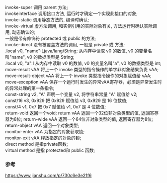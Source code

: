 invoke-super                                          调用 parent 方法;  
invokeinterface                                     调用接口方法, 运行时才确定一个实现此接口的对象;  
invoke-static                                          调用静态方法的, 编译时确认;  
invoke-virtual                                        虚方法调用, 和实例引用的实际对象有关, 方法运行时确认实际调用, 动态确认的;  
                                                               一般是带有修饰符 protected 或 public 的方法;  
invoke-direct                                          没有被覆盖方法的调用, 一般是 private 或 <init> 方法;         
.local v0, "name":Ljava/lang/String;     从内存中读取 v0 的数值, v0 的变量名叫"name", v0 的数据类型是 String;  
.local v0, "a":I                                        从内存中读取 v0 的数值, v0 的变量名叫"a", v0 的数据类型是 int;  
move-result vAA                                    将上一个 invoke 类型的指令操作的单字非对象结果负责 vAA;  
move-result-object vAA                        将上一个 invoke 类型指令操作的对象赋值给 vAA;  
move-exception vAA                             保存一个运行时发生的异常vAA寄存器，必须是异常发生时的异常处理的第一条指令;  
const-string v2, "A"                               声明一个变量 v2, 将字符串常量 "A" 赋值给 v2;  
const/16 v3, 0x929                                把 0x929  赋值给 v3, 0x929 是 16 位数值;  
const/4 v1, 0x7                                      把 0x7  赋值给 v1, 0x7 是 4 位数值;  
return-void                                            返回一个void; 
return vAA                                             返回一个32位非对象类型的值, 返回寄存器为8位;
return-wide vAA                                    返回一个64位非对象类型的值, 返回寄存器为8位;  
return-object vAA                                  返回一个对象类型;    
monitor-enter vAA                                为指定的对象获取锁;  
monitor-exit vAA                                   释放指定的对象的锁;  
direct method 是指private函数;  
virtual method 是指 protected和 public 函数;  

### 参考  
https://www.jianshu.com/p/730c6e3e21f6  


